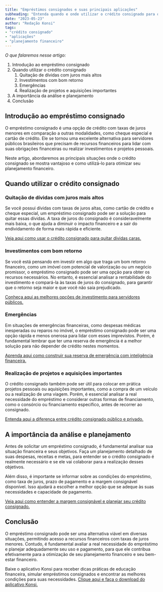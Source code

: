 ```yaml
---
title: "Empréstimos consignados e suas principais aplicações"
subheading: "Entenda quando e onde utilizar o crédito consignado para otimizar seu planejamento financeiro"
date: "2023-05-23"
author: "Redação Konsi"
tags:
- "crédito consignado"
- "aplicações"
- "planejamento financeiro"
---
```


_O que falaremos nesse artigo:_
1. Introdução ao empréstimo consignado
2. Quando utilizar o crédito consignado
    1. Quitação de dívidas com juros mais altos
    2. Investimentos com bom retorno
    3. Emergências
    4. Realização de projetos e aquisições importantes
3. A importância da análise e planejamento
4. Conclusão

## Introdução ao empréstimo consignado

O empréstimo consignado é uma opção de crédito com taxas de juros menores em comparação a outras modalidades, como cheque especial e cartão de crédito. Ele se tornou uma excelente alternativa para servidores públicos brasileiros que precisam de recursos financeiros para lidar com suas obrigações financeiras ou realizar investimentos e projetos pessoais.

Neste artigo, abordaremos as principais situações onde o crédito consignado se mostra vantajoso e como utilizá-lo para otimizar seu planejamento financeiro.

## Quando utilizar o crédito consignado

### Quitação de dívidas com juros mais altos

Se você possui dívidas com taxas de juros altas, como cartão de crédito e cheque especial, um empréstimo consignado pode ser a solução para quitar essas dívidas. A taxa de juros do consignado é consideravelmente mais baixa, o que ajuda a diminuir o impacto financeiro e a sair do endividamento de forma mais rápida e eficiente.

[Veja aqui como usar o crédito consignado para quitar dívidas caras.](https://konsi.com.br/postagens/como-usar-o-crdito-consignado-para-quitar-dvidas-caras)

### Investimentos com bom retorno

Se você está pensando em investir em algo que traga um bom retorno financeiro, como um imóvel com potencial de valorização ou um negócio promissor, o empréstimo consignado pode ser uma opção para obter os recursos necessários. No entanto, é essencial analisar a rentabilidade do investimento e compará-la às taxas de juros do consignado, para garantir que o retorno seja maior e que você não saia prejudicado.

[Conheça aqui as melhores opções de investimento para servidores públicos.](https://konsi.com.br/postagens/investimento-para-servidores-pblicos-conhecendo-as-melhores-opes)

### Emergências

Em situações de emergências financeiras, como despesas médicas inesperadas ou reparos no imóvel, o empréstimo consignado pode ser uma opção rápida e menos onerosa para lidar com esses imprevistos. Porém, é fundamental lembrar que ter uma reserva de emergência é a melhor solução para não depender de crédito nestes momentos.

[Aprenda aqui como construir sua reserva de emergência com inteligência financeira.](https://konsi.com.br/postagens/a-importncia-da-reserva-de-emergncia-e-como-constru-la-com-inteligncia-financeira)

### Realização de projetos e aquisições importantes

O crédito consignado também pode ser útil para colocar em prática projetos pessoais ou aquisições importantes, como a compra de um veículo ou a realização de uma viagem. Porém, é essencial analisar a real necessidade do empréstimo e considerar outras formas de financiamento, como o consórcio ou financiamento específico, antes de recorrer ao consignado.

[Entenda aqui a diferença entre crédito consignado público e privado.](https://konsi.com.br/postagens/entenda-a-diferenciao-entre-crdito-consignado-pblico-e-privado)

## A importância da análise e planejamento

Antes de solicitar um empréstimo consignado, é fundamental analisar sua situação financeira e seus objetivos. Faça um planejamento detalhado de suas despesas, receitas e metas, para entender se o crédito consignado é realmente necessário e se ele vai colaborar para a realização desses objetivos.

Além disso, é importante se informar sobre as condições do empréstimo, como taxa de juros, prazo de pagamento e a margem consignável disponível. Isso ajudará a escolher a melhor opção que se adeque às suas necessidades e capacidade de pagamento.

[Veja aqui como entender a margem consignável e planejar seu crédito consignado.](https://konsi.com.br/postagens/entendendo-a-margem-consignvel-como-planejar-seu-crdito-consignado)

## Conclusão

O empréstimo consignado pode ser uma alternativa viável em diversas situações, permitindo acesso a recursos financeiros com taxas de juros menores. Contudo, é fundamental avaliar a real necessidade do empréstimo e planejar adequadamente seu uso e pagamento, para que ele contribua efetivamente para a otimização de seu planejamento financeiro e seu bem-estar financeiro.

Baixe o aplicativo Konsi para receber dicas práticas de educação financeira, simular empréstimos consignados e encontrar as melhores condições para suas necessidades. [Clique aqui e faça o download do aplicativo Konsi.](https://konsi.com.br/download-aplicativo)
